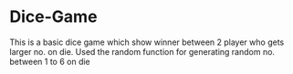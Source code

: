 # Dice-Game
This is a basic dice game which show winner between 2 player who gets larger no. on die.
Used the random function for generating random no. between 1 to 6 on die
